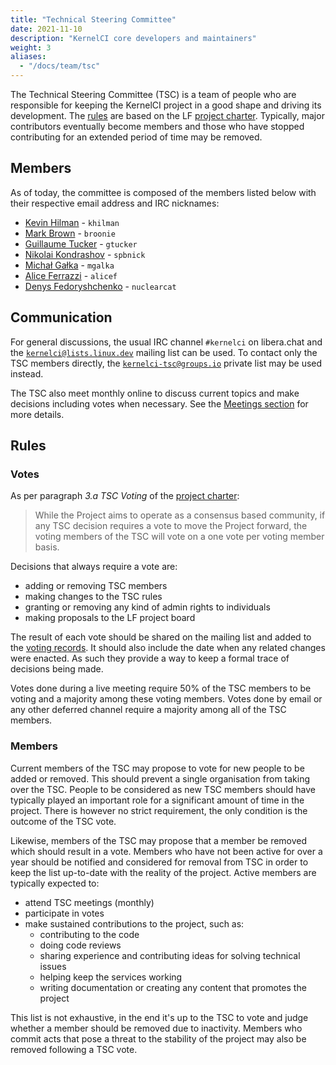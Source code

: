 ```yaml
---
title: "Technical Steering Committee"
date: 2021-11-10
description: "KernelCI core developers and maintainers"
weight: 3
aliases:
  - "/docs/team/tsc"
---
```


The Technical Steering Committee (TSC) is a team of people who are responsible
for keeping the KernelCI project in a good shape and driving its development.
The [rules](#rules) are based on the LF [project
charter](/files/KernelCI_Project_Technical_Charter_20181107.pdf).  Typically,
major contributors eventually become members and those who have stopped
contributing for an extended period of time may be removed.

## Members

As of today, the committee is composed of the members listed below with their
respective email address and IRC nicknames:

* [Kevin Hilman](mailto:<khilman@baylibre.com>) - `khilman`
* [Mark Brown](mailto:<broonie@kernel.org>) - `broonie`
* [Guillaume Tucker](mailto:<guillaume.tucker@collabora.com>) - `gtucker`
* [Nikolai Kondrashov](mailto:<spbnick@gmail.com>) - `spbnick`
* [Michał Gałka](mailto:<galka.michal@gmail.com>) - `mgalka`
* [Alice Ferrazzi](mailto:<alice.ferrazzi@miraclelinux.com>) - `alicef`
* [Denys Fedoryshchenko](mailto:<denys.f@collabora.com>) - `nuclearcat`

## Communication

For general discussions, the usual IRC channel `#kernelci` on libera.chat and
the [`kernelci@lists.linux.dev`](mailto:<kernelci@lists.linux.dev>) mailing
list can be used.  To contact only the TSC members directly, the
[`kernelci-tsc@groups.io`](mailto:<kernelci-tsc@groups.io>) private list may be
used instead.

The TSC also meet monthly online to discuss current topics and make decisions
including votes when necessary.  See the [Meetings
section](/docs/org/#technical-steering-committee) for more details.

## Rules

### Votes

As per paragraph *3.a TSC Voting* of the [project
charter](/files/KernelCI_Project_Technical_Charter_20181107.pdf):

> While the Project aims to operate as a consensus based community, if any TSC
> decision requires a vote to move the Project forward, the voting members of
> the TSC will vote on a one vote per voting member basis.

Decisions that always require a vote are:
* adding or removing TSC members
* making changes to the TSC rules
* granting or removing any kind of admin rights to individuals
* making proposals to the LF project board

The result of each vote should be shared on the mailing list and added to the
[voting records](votes).  It should also include the date when any related
changes were enacted.  As such they provide a way to keep a formal trace of
decisions being made.

Votes done during a live meeting require 50% of the TSC members to be voting
and a majority among these voting members.  Votes done by email or any other
deferred channel require a majority among all of the TSC members.

### Members

Current members of the TSC may propose to vote for new people to be added or
removed.  This should prevent a single organisation from taking over the TSC.
People to be considered as new TSC members should have typically played an
important role for a significant amount of time in the project.  There is
however no strict requirement, the only condition is the outcome of the TSC
vote.

Likewise, members of the TSC may propose that a member be removed which should
result in a vote.  Members who have not been active for over a year should be
notified and considered for removal from TSC in order to keep the list
up-to-date with the reality of the project.  Active members are typically
expected to:

* attend TSC meetings (monthly)
* participate in votes
* make sustained contributions to the project, such as:
  * contributing to the code
  * doing code reviews
  * sharing experience and contributing ideas for solving technical issues
  * helping keep the services working
  * writing documentation or creating any content that promotes the project

This list is not exhaustive, in the end it's up to the TSC to vote and judge
whether a member should be removed due to inactivity.  Members who commit acts
that pose a threat to the stability of the project may also be removed
following a TSC vote.
